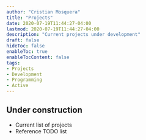 ```yaml
---
author: "Cristian Mosquera"
title: "Projects"
date: 2020-07-19T11:44:27-04:00
lastmod: 2020-07-19T11:44:27-04:00
description: "Current projects under development"
draft: false
hideToc: false
enableToc: true
enableTocContent: false
tags: 
- Projects
- Development
- Programming
- Active
---
```


## Under construction

* Current list of projects
* Reference TODO list
